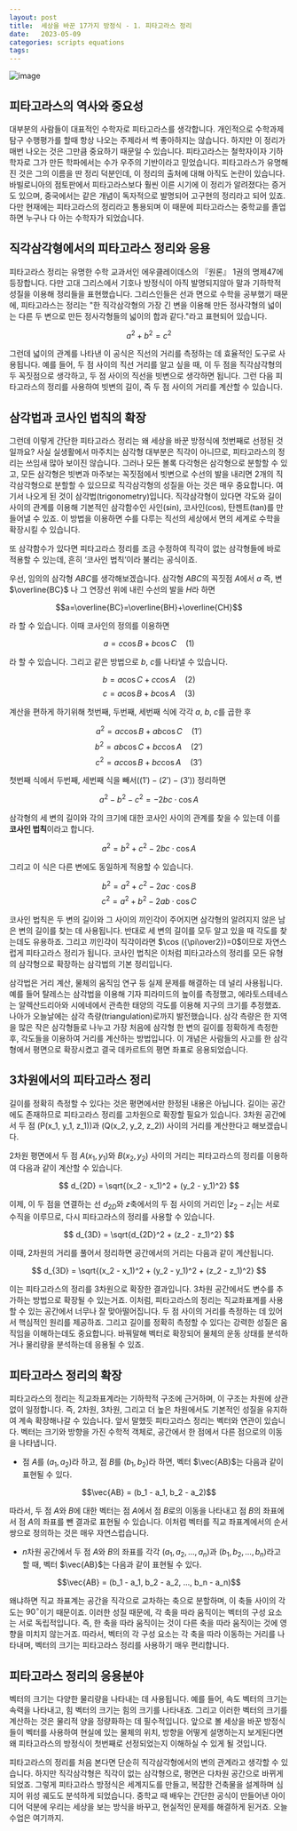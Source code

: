 ```yaml
---
layout: post
title:  세상을 바꾼 17가지 방정식 - 1. 피타고라스 정리
date:   2023-05-09
categories: scripts equations
tags: 
---
```


![image](https://images.pexels.com/photos/167682/pexels-photo-167682.jpeg?auto=compress&cs=tinysrgb&w=600)

## 피타고라스의 역사와 중요성
대부분의 사람들이 대표적인 수학자로 피타고라스를 생각합니다. 개인적으로 수학과제탐구 수행평가를 할때 항상 나오는 주제라서 썩 좋아하지는 않습니다. 하지만 이 정리가 매번 나오는 것은 그만큼 중요하기 때문일 수 있습니다. 피타고라스는 철학자이자 기하학자로 그가 만든 학파에서는 수가 우주의 기반이라고 믿었습니다. 피타고라스가 유명해진 것은 그의 이름을 딴 정리 덕분인데, 이 정리의 출처에 대해 아직도 논란이 있습니다. 바빌로니아의 점토판에서 피타고라스보다 훨씬 이른 시기에 이 정리가 알려졌다는 증거도 있으며, 중국에서는 같은 개념이 독자적으로 발명되어 고구현의 정리라고 되어 있죠. 다만 현재에는 피타고라스의 정리라고 통용되며 이 때문에 피타고라스는 중학교를 졸업하면 누구나 다 아는 수학자가 되었습니다.

## 직각삼각형에서의 피타고라스 정리와 응용
피타고라스 정리는 유명한 수학 교과서인 에우클레이데스의 『원론』 1권의 명제47에 등장합니다. 다만 고대 그리스에서 기호나 방정식이 아직 발명되지않아 말과 기하학적 성질을 이용해 정리들을 표현했습니다. 그리스인들은 선과 면으로 수학을 공부했기 때문에, 피타고라스는 정리는 "한 직각삼각형의 가장 긴 변을 이용해 만든 정사각형의 넓이는 다른 두 변으로 만든 정사각형들의 넓이의 합과 같다."라고 표현되어 있습니다. 

$$a^2+b^2=c^2$$

그런데 넓이의 관계를 나타낸 이 공식은 직선의 거리를 측정하는 데 효율적인 도구로 사용됩니다. 예를 들어, 두 점 사이의 직선 거리를 알고 싶을 때, 이 두 점을 직각삼각형의 두 꼭짓점으로 생각하고, 두 점 사이의 직선을 빗변으로 생각하면 됩니다. 그런 다음 피타고라스의 정리를 사용하여 빗변의 길이, 즉 두 점 사이의 거리를 계산할 수 있습니다.

## 삼각법과 코사인 법칙의 확장
그런데 이렇게 간단한 피타고라스 정리는 왜 세상을 바꾼 방정식에 첫번째로 선정된 것일까요? 사실 실생활에서 마주치는 삼각형 대부분은 직각이 아니므로, 피타고라스의 정리는 쓰임새 많아 보이진 않습니다. 그러나 모든 볼록 다각형은 삼각형으로 분할할 수 있고, 모든 삼각형은 빗변과 마주보는 꼭짓점에서 빗변으로 수선의 발을 내리면 2개의 직각삼각형으로 분할할 수 있으므로 직각삼각형의 성질을 아는 것은 매우 중요합니다. 여기서 나오게 된 것이 삼각법(trigonometry)입니다. 직각삼각형이 있다면 각도와 길이사이의 관계를 이용해 기본적인 삼각함수인 사인(sin), 코사인(cos), 탄젠트(tan)를 만들어낼 수 있죠. 이 방법을 이용하면 수를 다루는 직선의 세상에서 면의 세계로 수학을 확장시킬 수 있습니다.

또 삼각함수가 있다면 피타고라스 정리를 조금 수정하여 직각이 없는 삼각형들에 바로 적용할 수 있는데, 흔히 ‘코사인 법칙’이라 불리는 공식이죠. 

우선, 임의의 삼각형 $ABC$를 생각해보겠습니다. 삼각형 $ABC$의 꼭짓점 $A$에서 $a$ 즉, 변$\overline{BC}$ 나 그 연장선 위에 내린 수선의 발을 $H$라 하면 

$$a=\overline{BC}=\overline{BH}+\overline{CH}$$

라 할 수 있습니다. 이때 코사인의 정의를 이용하면 

$$a=c \cos B + b \cos C \quad (1)$$

라 할 수 있습니다. 그리고 같은 방법으로 $b$, $c$를 나타낼 수 있습니다.

$$b=a \cos C + c \cos A \quad (2)$$
$$c=a \cos B + b \cos A \quad (3)$$

계산을 편하게 하기위해 첫번째, 두번째, 세번째 식에 각각 $a$, $b$, $c$를 곱한 후 

$$a^2=ac \cos B + ab \cos C \quad (1')$$
$$b^2=ab \cos C + bc \cos A \quad (2')$$
$$c^2=ac \cos B + bc \cos A \quad (3')$$

첫번째 식에서 두번째, 세번째 식을 빼서($(1')-(2')-(3')$) 정리하면 

$$a^2-b^2-c^2=-2bc \cdot \cos A$$

삼각형의 세 변의 길이와 각의 크기에 대한 코사인 사이의 관계를 찾을 수 있는데 이를 **코사인 법칙**이라고 합니다.

$$a^2=b^2+c^2-2bc\cdot\cos A$$

그리고 이 식은 다른 변에도 동일하게 적용할 수 있습니다.

$$b^2=a^2+c^2-2ac\cdot\cos B$$
$$c^2=a^2+b^2-2ab\cdot\cos C$$

코사인 법칙은 두 변의 길이와 그 사이의 끼인각이 주어지면 삼각형의 알려지지 않은 남은 변의 길이를 찾는 데 사용됩니다. 반대로 세 변의 길이를 모두 알고 있을 때 각도를 찾는데도 유용하죠. 그리고 끼인각이 직각이라면 $\cos ({\pi\over2})=0$이므로 자연스럽게 피타고라스 정리가 됩니다. 코사인 법칙은 이처럼 피타고라스의 정리를 모든 유형의 삼각형으로 확장하는 삼각법의 기본 정리입니다.

삼각법은 거리 계산, 물체의 움직임 연구 등 실제 문제를 해결하는 데 널리 사용됩니다. 예를 들어 탈레스는 삼각법을 이용해 기자 피라미드의 높이를 측정했고, 에라토스테네스는 알렉산드리아와 시에네에서 관측한 태양의 각도를 이용해 지구의 크기를 추정했죠. 나아가 오늘날에는 삼각 측량(triangulation)로까지 발전했습니다. 삼각 측량은 한 지역을 많은 작은 삼각형들로 나누고 가장 처음에 삼각형 한 변의 길이를 정확하게 측정한 후, 각도들을 이용하여 거리를 계산하는 방법입니다. 이 개념은 사람들의 사고를 한 삼각형에서 평면으로 확장시켰고 결국 데카르트의 평면 좌표로 응용되었습니다.

## 3차원에서의 피타고라스 정리
길이를 정확히 측정할 수 있다는 것은 평면에서만 한정된 내용은 아닙니다. 길이는 공간에도 존재하므로 피타고라스 정리를 고차원으로 확장할 필요가 있습니다. 3차원 공간에서 두 점 \(P(x_1, y_1, z_1)\)과 \(Q(x_2, y_2, z_2)\) 사이의 거리를 계산한다고 해보겠습니다.

2차원 평면에서 두 점 $A(x_1, y_1)$와 $B(x_2, y_2)$ 사이의 거리는 피타고라스의 정리를 이용하여 다음과 같이 계산할 수 있습니다.

$$
d_{2D} = \sqrt{(x_2 - x_1)^2 + (y_2 - y_1)^2}
$$

이제, 이 두 점을 연결하는 선 $d_{2D}$와 $z$축에서의 두 점 사이의 거리인 $\lvert z_2 - z_1  \rvert$는 서로 수직을 이루므로, 다시 피타고라스의 정리를 사용할 수 있습니다.

$$
d_{3D} = \sqrt{d_{2D}^2 + (z_2 - z_1)^2}
$$

이때, 2차원의 거리를 풀어서 정리하면 공간에서의 거리는 다음과 같이 계산됩니다.

$$
d_{3D} = \sqrt{(x_2 - x_1)^2 + (y_2 - y_1)^2 + (z_2 - z_1)^2}
$$

이는 피타고라스의 정리를 3차원으로 확장한 결과입니다. 3차원 공간에서도 변수를 추가하는 방법으로 확장될 수 있는거죠. 이처럼, 피타고라스의 정리는 직교좌표계를 사용할 수 있는 공간에서 너무나 잘 맞아떨어집니다. 두 점 사이의 거리를 측정하는 데 있어서 핵심적인 원리를 제공하죠. 그리고 길이를 정확히 측정할 수 있다는 강력한 성질은 움직임을 이해하는데도 중요합니다. 바꿔말해 벡터로 확장되어 물체의 운동 상태를 분석하거나 물리량을 분석하는데 응용될 수 있죠.

## 피타고라스 정리의 확장
피타고라스의 정리는 직교좌표계라는 기하학적 구조에 근거하며, 이 구조는 차원에 상관없이 일정합니다. 즉, 2차원, 3차원, 그리고 더 높은 차원에서도 기본적인 성질을 유지하여 계속 확장해나갈 수 있습니다. 앞서 말했듯 피타고라스 정리는 벡터와 연관이 있습니다. 벡터는 크기와 방향을 가진 수학적 객체로, 공간에서 한 점에서 다른 점으로의 이동을 나타냅니다. 

- 점 $A$를 $(a_1, a_2)$라 하고, 점 $B$를 $(b_1, b_2)$라 하면, 벡터 $\vec{AB}$는 다음과 같이 표현될 수 있다.

$$\vec{AB} = (b_1 - a_1, b_2 - a_2)$$

따라서, 두 점 $A$와 $B$에 대한 벡터는 점 $A$에서 점 $B$로의 이동을 나타내고 점 $B$의 좌표에서 점 $A$의 좌표를 뺀 결과로 표현될 수 있습니다. 이처럼 벡터를 직교 좌표계에서의 순서쌍으로 정의하는 것은 매우 자연스럽습니다. 

- $n$차원 공간에서 두 점 $A$와 $B$의 좌표를 각각 $(a_1, a_2, ..., a_n)$과 $(b_1, b_{2}, ..., b_{n})$라고 할 때, 벡터 $\vec{AB}$는 다음과 같이 표현될 수 있다.

$$\vec{AB} = (b_1 - a_1, b_2 - a_2, ..., b_n - a_n)$$

왜냐하면 직교 좌표계는 공간을 직각으로 교차하는 축으로 분할하며, 이 축들 사이의 각도는 $90^\circ$이기 때문이죠. 이러한 성질 때문에, 각 축을 따라 움직이는 벡터의 구성 요소는 서로 독립적입니다. 즉, 한 축을 따라 움직이는 것이 다른 축을 따라 움직이는 것에 영향을 미치지 않는거죠. 따라서, 벡터의 각 구성 요소는 각 축을 따라 이동하는 거리를 나타내며, 벡터의 크기는 피타고라스 정리를 사용하기 매우 편리합니다. 

## 피타고라스 정리의 응용분야
벡터의 크기는 다양한 물리량을 나타내는 데 사용됩니다. 예를 들어, 속도 벡터의 크기는 속력을 나타내고, 힘 벡터의 크기는 힘의 크기를 나타내죠. 그리고 이러한 벡터의 크기를 계산하는 것은 물리적 양을 정량화하는 데 필수적입니다. 앞으로 볼 세상을 바꾼 방정식들이 벡터를 사용하여 현실에 있는 물체의 위치, 방향을 어떻게 설명하는지 보게된다면 왜 피타고라스의 방정식이 첫번째로 선정되었는지 이해하실 수 있게 될 것입니다.

피타고라스의 정리를 처음 본다면 단순히 직각삼각형에서의 변의 관계라고 생각할 수 있습니다. 하지만 직각삼각형은 직각이 없는 삼각형으로, 평면은 다차원 공간으로 바뀌게 되었죠. 그렇게 피타고라스 방정식은 세계지도를 만들고, 복잡한 건축물을 설계하며 심지어 위성 궤도도 분석하게 되었습니다. 중학교 때 배우는 간단한 공식이 만들어낸 아이디어 덕분에 우리는 세상을 보는 방식을 바꾸고, 현실적인 문제를 해결하게 된거죠. 오늘 수업은 여기까지.
